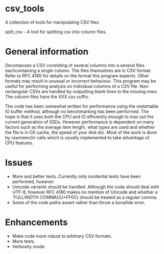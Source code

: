 # csv_tools
A collection of tools for manipulating CSV files

split_csv - A tool for splitting csv into column files.

General information
===================

Decomposes a CSV consisting of several columns into a several files eachcontaining a single column. The files themselves are in CSV format. Refer to RFC 4180 for details on the format this program expects. Other formats may result in unusual or incorrect behaviour. This program may be useful for performing analysis on individual columns of a CSV file. Non-rectangular CSVs are handled by outputting blank lines to the missing rows. The column files have the XXX.csv suffix.

The code has been somewhat written for performance using the restartable IO buffer method, although no benchmarking has been performed. The hope is that it uses both the CPU and IO efficiently enough to max out the current generation of SSDs. However performance is dependent on many factors such as the average item length, what types are used and whether the file is in OS cache, the speed of your disk etc. Most of the work is done by rawmemchr calls which is usually implemented to take advantage of CPU features.

Issues
======
 * More and better tests. Currently only incidental tests have been performed, however.
 * Unicode variants should be handled. Although the code should deal with UTF-8, however RFC 4180 makes no mention of Unicode and whether a 'FULLWIDTH COMMA((U+FF0C) should be treated as a regular comma.
 * Some of the code paths assert rather than throw a bonafide error.

Enhancements
============
 * Make code more robust to arbitrary CSV formats.
 * More tests.
 * Verbosity mode.
